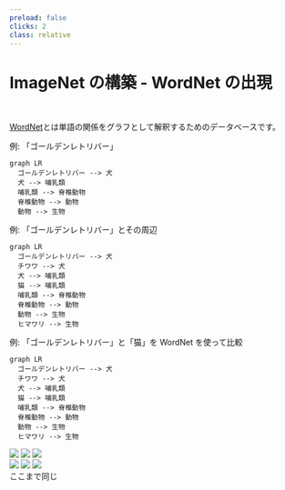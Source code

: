 ```yaml
---
preload: false
clicks: 2
class: relative
---
```


# ImageNet の構築 - WordNet の出現

<br />

[WordNet](https://wordnet.princeton.edu/)とは単語の関係をグラフとして解釈するためのデータベースです。

<div v-if="$slidev.nav.clicks < 1" v-click-hide>

例: 「ゴールデンレトリバー」

```mermaid
graph LR
  ゴールデンレトリバー --> 犬
  犬 --> 哺乳類
  哺乳類 --> 脊椎動物
  脊椎動物 --> 動物
  動物 --> 生物
```

</div>

<div v-if="$slidev.nav.clicks == 1">

例: 「ゴールデンレトリバー」とその周辺

```mermaid
graph LR
  ゴールデンレトリバー --> 犬
  チワワ --> 犬
  犬 --> 哺乳類
  猫 --> 哺乳類
  哺乳類 --> 脊椎動物
  脊椎動物 --> 動物
  動物 --> 生物
  ヒマワリ --> 生物
```

</div>

<div v-click="2">

例: 「ゴールデンレトリバー」と「猫」を WordNet を使って比較

```mermaid
graph LR
  ゴールデンレトリバー --> 犬
  チワワ --> 犬
  犬 --> 哺乳類
  猫 --> 哺乳類
  哺乳類 --> 脊椎動物
  脊椎動物 --> 動物
  動物 --> 生物
  ヒマワリ --> 生物
```

<arrow x1="100" y1="300" x2="150" y2="270" width="2" arrowSize="1" />

<div class="absolute top-76 left-10 w-30">
<img src="/images/golden_retriever_1.png" />
<img src="/images/golden_retriever_2.jpeg" />
<img src="/images/golden_retriever_3.png" />
</div>
  
<arrow x1="300" y1="480" x2="310" y2="400" width="2" arrowSize="1" />

<div class="absolute top-115 left-60 w-30 flex">
<img src="/images/cat_1.jpeg" class="w-30" />
<img src="/images/cat_2.jpeg" class="w-30" />
<img src="/images/cat_3.jpeg" class="w-30" />
</div>

<Circle x="413" y="333" r="45" width="2" color="red" />

<arrow x1="475" y1="255" x2="430" y2="290" width="2" arrowSize="1" />

<div class="absolute top-60 left-120 w-30 flex">
ここまで同じ
</div>

</div>

<!--

-->
